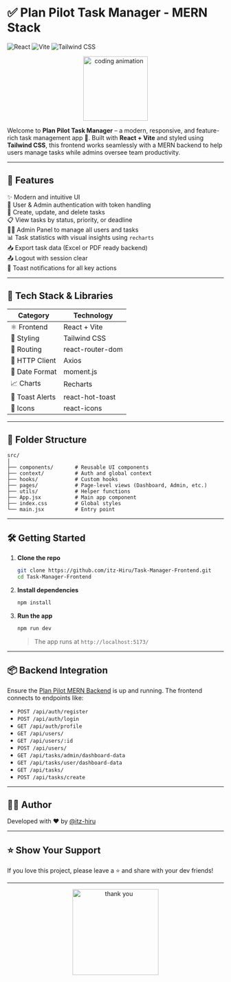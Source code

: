 
# ✅ Plan Pilot Task Manager - MERN Stack  
<p align="left">
  <img src="https://img.shields.io/badge/React-20232A?style=for-the-badge&logo=react&logoColor=61DAFB" alt="React"/>
  <img src="https://img.shields.io/badge/Vite-646CFF?style=for-the-badge&logo=vite&logoColor=white" alt="Vite" />
  <img src="https://img.shields.io/badge/TailwindCSS-06B6D4?style=for-the-badge&logo=tailwindcss&logoColor=white" alt="Tailwind CSS"/>
</p>

<p align="center">
  <img src="https://media.giphy.com/media/QssGEmpkyEOhBCb7e1/giphy.gif" width="150" alt="coding animation">
</p>

Welcome to **Plan Pilot Task Manager** – a modern, responsive, and feature-rich task management app 🧠. Built with **React + Vite** and styled using **Tailwind CSS**, this frontend works seamlessly with a MERN backend to help users manage tasks while admins oversee team productivity.

---

## 🚀 Features

✨ Modern and intuitive UI  
🔐 User & Admin authentication with token handling  
📝 Create, update, and delete tasks  
📋 View tasks by status, priority, or deadline  
🧑‍💼 Admin Panel to manage all users and tasks  
📊 Task statistics with visual insights using `recharts`  
📥 Export task data (Excel or PDF ready backend)  
📤 Logout with session clear  
🔔 Toast notifications for all key actions  

---

## 🧰 Tech Stack & Libraries

| Category        | Technology          |
|-----------------|---------------------|
| ⚛️ Frontend     | React + Vite       |
| 🎨 Styling      | Tailwind CSS       |
| 🔗 Routing      | react-router-dom   |
| 📡 HTTP Client  | Axios              |
| 📆 Date Format  | moment.js          |
| 📈 Charts       | Recharts           |
| 🔔 Toast Alerts | react-hot-toast    |
| 🎨 Icons        | react-icons        |

---

## 📁 Folder Structure

```
src/
│
├── components/       # Reusable UI components
├── context/          # Auth and global context
├── hooks/            # Custom hooks
├── pages/            # Page-level views (Dashboard, Admin, etc.)
├── utils/            # Helper functions
├── App.jsx           # Main app component
├── index.css         # Global styles
└── main.jsx          # Entry point
```

---

## 🛠️ Getting Started

1. **Clone the repo**
   ```bash
   git clone https://github.com/itz-Hiru/Task-Manager-Frontend.git
   cd Task-Manager-Frontend
   ```

2. **Install dependencies**
   ```bash
   npm install
   ```

3. **Run the app**
   ```bash
   npm run dev
   ```

   > The app runs at `http://localhost:5173/`

---

## 📦 Backend Integration

Ensure the [Plan Pilot MERN Backend](https://github.com/itz-Hiru/Task-Manager-Backend) is up and running. The frontend connects to endpoints like:

- `POST /api/auth/register`
- `POST /api/auth/login`
- `GET /api/auth/profile`
- `GET /api/users/`
- `GET /api/users/:id`
- `POST /api/users/`
- `GET /api/tasks/admin/dashboard-data`
- `GET /api/tasks/user/dashboard-data`
- `GET /api/tasks/`
- `POST /api/tasks/create`

---

## 🧑‍💻 Author

Developed with ❤️ by [@itz-hiru](https://hirumitha-portfolio.vercel.app)

---

## ⭐️ Show Your Support

If you love this project, please leave a ⭐️ and share with your dev friends!

---

<p align="center">
  <img src="https://media.giphy.com/media/jRf5fsn8G6YaogAWxn/giphy.gif" width="200" alt="thank you">
</p>
